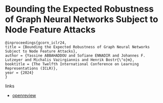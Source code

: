# Bounding the Expected Robustness of Graph Neural Networks Subject to Node Feature Attacks

```
@inproceedings{gcorn_iclr24,
title = {Bounding the Expected Robustness of Graph Neural Networks Subject to Node Feature Attacks},
author = {Yassine ABBAHADDOU and Sofiane ENNADIR and Johannes F. Lutzeyer and Michalis Vazirgiannis and Henrik Bostr{\"o}m},
booktitle = {The Twelfth International Conference on Learning Representations (ICLR)},
year = {2024}
}
```

links
- [openreview](https://openreview.net/forum?id=DfPtC8uSot)
